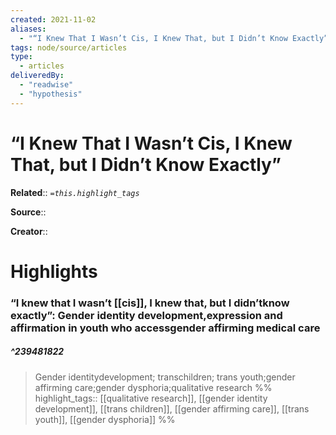 ```yaml
---
created: 2021-11-02
aliases:
  - "“I Knew That I Wasn’t Cis, I Knew That, but I Didn’t Know Exactly”"
tags: node/source/articles
type:
  - articles
deliveredBy:
  - "readwise"
  - "hypothesis"
---
```

# “I Knew That I Wasn’t Cis, I Knew That, but I Didn’t Know Exactly”

**Related**:: 
*`=this.highlight_tags`*

**Source**:: 

**Creator**::

# Highlights
### “I knew that I wasn’t [[cis]], I knew that, but I didn’tknow exactly”: Gender identity development,expression and affirmation in youth who accessgender affirming medical care
##### ^239481822
  
> Gender identitydevelopment; transchildren; trans youth;gender affirming care;gender dysphoria;qualitative research 
%%
highlight_tags:: [[qualitative research]], [[gender identity development]], [[trans children]], [[gender affirming care]], [[trans youth]], [[gender dysphoria]]
%%
